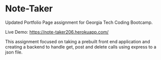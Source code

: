 # Note-Taker



Updated Portfolio Page assignment for Georgia Tech Coding Bootcamp. 



Live Demo: https://note-taker206.herokuapp.com/



This assignment focused on taking a prebuilt front end application and creating a backend to handle get, post and delete calls using express to a json file.